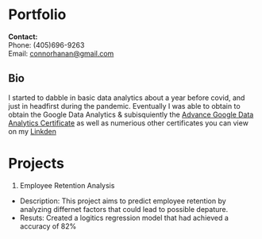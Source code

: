 # Portfolio

**Contact:**  
Phone: (405)696-9263  
Email: connorhanan@gmail.com

## Bio

I started to dabble in basic data analytics about a year before covid, and just in headfirst during the pandemic. Eventually I was able to obtain to obtain the Google Data Analytics & subisquiently the [Advance Google Data Analytics Certificate](https://coursera.org/share/e374e855fb76d7f05f6cfb37ff7f62b9) as well as numerious other certificates you can view on my [Linkden](https://www.linkedin.com/in/connor-hanan-219794155/)

# Projects

1. Employee Retention Analysis
  - Description: This project aims to predict employee retention by analyzing differnet factors that could lead to possible depature.
  - Resuts: Created a logitics regression model that had achieved a accuracy of 82%
